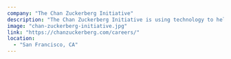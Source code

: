 ```yaml
---
company: "The Chan Zuckerberg Initiative"
description: "The Chan Zuckerberg Initiative is using technology to help solve some of our toughest challenges — from preventing and eradicating disease, to improving learning experiences for kids, to reforming the criminal justice system. Founded by Priscilla Chan and Mark Zuckerberg in 2015, CZI’s mission is to build a more inclusive, just, and healthy future for everyone."
image: "chan-zuckerberg-initiative.jpg"
link: "https://chanzuckerberg.com/careers/"
location:
  - "San Francisco, CA"
---
```

